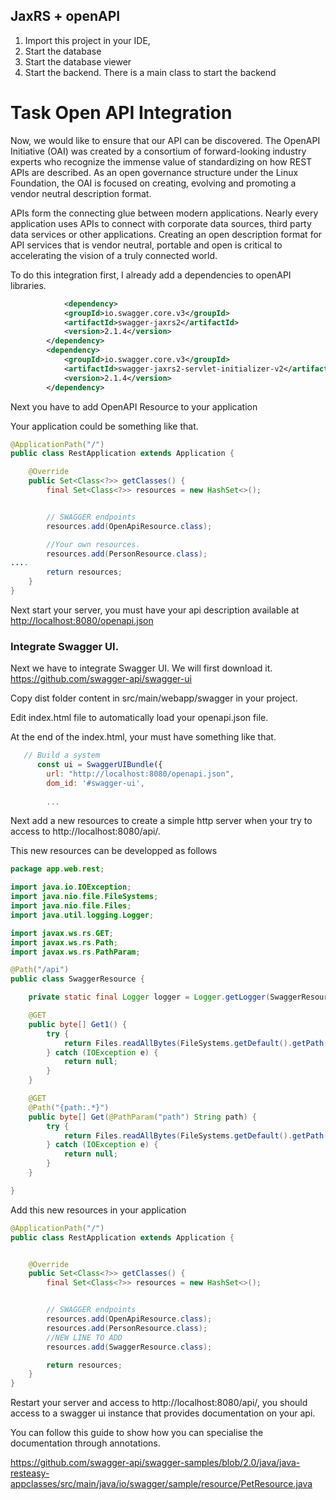 ## JaxRS + openAPI

1. Import this project in your IDE, 
2. Start the database
3. Start the database viewer
4. Start the backend. There is a main class to start the backend




# Task Open API Integration 

Now, we would like to ensure that our API can be discovered. The OpenAPI Initiative (OAI) was created by a consortium of forward-looking industry experts who recognize the immense value of standardizing on how REST APIs are described. As an open governance structure under the Linux Foundation, the OAI is focused on creating, evolving and promoting a vendor neutral description format. 

APIs form the connecting glue between modern applications. Nearly every application uses APIs to connect with corporate data sources, third party data services or other applications. Creating an open description format for API services that is vendor neutral, portable and open is critical to accelerating the vision of a truly connected world.

To do this integration first, I already add a dependencies to openAPI libraries. 

```xml
			<dependency>
			<groupId>io.swagger.core.v3</groupId>
			<artifactId>swagger-jaxrs2</artifactId>
			<version>2.1.4</version>
		</dependency>
		<dependency>
			<groupId>io.swagger.core.v3</groupId>
			<artifactId>swagger-jaxrs2-servlet-initializer-v2</artifactId>
			<version>2.1.4</version>
		</dependency>
```

Next you have to add OpenAPI Resource to your application

Your application could be something like that. 

```java
@ApplicationPath("/")
public class RestApplication extends Application {

	@Override
	public Set<Class<?>> getClasses() {
		final Set<Class<?>> resources = new HashSet<>();


		// SWAGGER endpoints
		resources.add(OpenApiResource.class);

        //Your own resources. 
        resources.add(PersonResource.class);
....
		return resources;
	}
}
```

Next start your server, you must have your api description available at [http://localhost:8080/openapi.json](http://localhost:8080/openapi.json)

### Integrate Swagger UI. 

Next we have to integrate Swagger UI. We will first download it.
https://github.com/swagger-api/swagger-ui

Copy dist folder content in src/main/webapp/swagger in your project. 

Edit index.html file to automatically load your openapi.json file. 

At the end of the index.html, your must have something like that.

```js
   // Build a system
      const ui = SwaggerUIBundle({
        url: "http://localhost:8080/openapi.json",
        dom_id: '#swagger-ui',
        
        ...
```

Next add a new resources to create a simple http server when your try to access to http://localhost:8080/api/.

This new resources can be developped as follows

```java
package app.web.rest;

import java.io.IOException;
import java.nio.file.FileSystems;
import java.nio.file.Files;
import java.util.logging.Logger;

import javax.ws.rs.GET;
import javax.ws.rs.Path;
import javax.ws.rs.PathParam;

@Path("/api")
public class SwaggerResource {

    private static final Logger logger = Logger.getLogger(SwaggerResource.class.getName());

    @GET
    public byte[] Get1() {
        try {
            return Files.readAllBytes(FileSystems.getDefault().getPath("src/main/webapp/swagger/index.html"));
        } catch (IOException e) {
            return null;
        }
    }

    @GET
    @Path("{path:.*}")
    public byte[] Get(@PathParam("path") String path) {
        try {
            return Files.readAllBytes(FileSystems.getDefault().getPath("src/main/webapp/swagger/"+path));
        } catch (IOException e) {
            return null;
        }
    }

}
```

Add this new resources in your application

```java
@ApplicationPath("/")
public class RestApplication extends Application {


	@Override
	public Set<Class<?>> getClasses() {
		final Set<Class<?>> resources = new HashSet<>();


		// SWAGGER endpoints
		resources.add(OpenApiResource.class);
		resources.add(PersonResource.class);
        //NEW LINE TO ADD
		resources.add(SwaggerResource.class);

		return resources;
	}
}
```

Restart your server and access to http://localhost:8080/api/, you should access to a swagger ui instance that provides documentation on your api. 

You can follow this guide to show how you can specialise the documentation through annotations.

https://github.com/swagger-api/swagger-samples/blob/2.0/java/java-resteasy-appclasses/src/main/java/io/swagger/sample/resource/PetResource.java